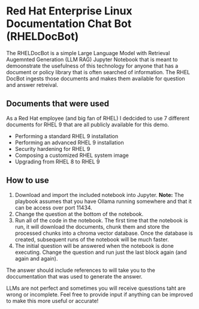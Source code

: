 # Red Hat Enterprise Linux Documentation Chat Bot (RHELDocBot)
The RHELDocBot is a simple Large Language Model with Retrieval Augemnted Generation (LLM RAG) Jupyter Notebook that is meant to demoonstrate the usefulness of this technology for anyone that has a document or policy library that is often searched of information.  The RHEL DocBot ingests those documents and makes them available for question and answer retreival.

## Documents that were used
As a Red Hat employee (and big fan of RHEL) I dedcided to use 7 different documents for RHEL 9 that are all publicly available for this demo.
- Performing a standard RHEL 9 installation
- Performing an advanced RHEL 9 installation
- Security hardening for RHEL 9
- Composing a customized RHEL system image
- Upgrading from RHEL 8 to RHEL 9

## How to use
1.  Download and import the included notebook into Jupyter.
    **Note:** The playbook assumes that you have Ollama running somewhere and that it can be access over port 11434.
2.  Change the question at the bottom of the notebook.
3.  Run all of the code in the notebook.  The first time that the notebook is run, it will download the documents, chunk them and store the processed chunks into a chroma vector database.  Once the database is created, subsequent runs of the notebook will be much faster.
4.  The initial question will be answered when the notebook is done executing.  Change the question and run just the last block again (and again and again).

The answer should include references to will take you to the doccumentation that was used to generate the answer.

LLMs are not perfect and sometimes you will receive quesstions taht are wrong or incomplete.  Feel free to provide input if anything can be improved to make this more useful or accurate!
